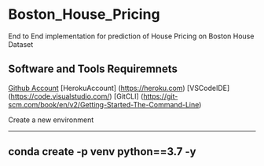# Boston_House_Pricing
End to End implementation for prediction of House Pricing on Boston House Dataset

## Software and Tools Requiremnets

[Github Account](https://github.com)
[HerokuAccount] (https://heroku.com)
[VSCodeIDE] (https://code.visualstudio.com/)
[GitCLI] (https://git-scm.com/book/en/v2/Getting-Started-The-Command-Line)

Create a new environment

---
conda create -p venv python==3.7 -y
--